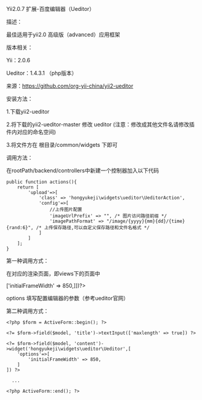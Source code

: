 Yii2.0.7 扩展-百度编辑器（Ueditor）

描述：

最佳适用于yii2.0 高级版（advanced）应用框架

版本相关：

Yii：2.0.6

Ueditor：1.4.3.1 （php版本）

来源：https://github.com/org-yii-china/yii2-ueditor

安装方法：

1.下载yii2-ueditor

2.将下载的yii2-ueditor-master 修改 ueditor (注意：修改成其他文件名请修改插件内对应的命名空间)

3.将文件方在 根目录/common/widgets 下即可

调用方法：

在rootPath/backend/controllers中新建一个控制器加入以下代码

    public function actions(){
        return [
            'upload'=>[
                'class' => 'hongyukeji\widgets\ueditor\UeditorAction',
                'config'=>[
                    //上传图片配置
                    'imageUrlPrefix' => "", /* 图片访问路径前缀 */
                    'imagePathFormat' => "/image/{yyyy}{mm}{dd}/{time}{rand:6}", /* 上传保存路径,可以自定义保存路径和文件名格式 */
                ]
            ]
        ];
    }

第一种调用方式：

在对应的渲染页面，即views下的页面中

<?=hongyukeji\widgets\ueditor\Ueditor::widget(['options'=>['initialFrameWidth' => 850,]])?>

options 填写配置编辑器的参数（参考ueditor官网）

第二种调用方式：

    <?php $form = ActiveForm::begin(); ?>

    <?= $form->field($model, 'title')->textInput(['maxlength' => true]) ?>

    <?= $form->field($model, 'content')->widget('hongyukeji\widgets\ueditor\Ueditor',[
        'options'=>[
            'initialFrameWidth' => 850,
        ]
    ]) ?>
    
      ...
      
    <?php ActiveForm::end(); ?>
